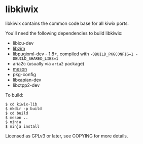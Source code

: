 libkiwix
========

libkiwix contains the common code base for all kiwix ports.

You'll need the following dependencies to build libkiwix:

* libicu-dev
* [libzim](http://www.openzim.org/wiki/Zimlib)
* libpugixml-dev - 1.8+, compiled with `-DBUILD_PKGCONFIG=1 -DBUILD_SHARED_LIBS=1`
* aria2c (usually via `aria2` package)
* [meson](http://mesonbuild.com/)
* pkg-config
* libxapian-dev
* libctpp2-dev

To build:

```
$ cd kiwix-lib
$ mkdir -p build
$ cd build
$ meson ..
$ ninja
$ ninja install
```

Licensed as GPLv3 or later, see COPYING for more details.
